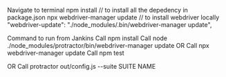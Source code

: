 Navigate to terminal
npm install // to install all the depedency in package.json
npx webdriver-manager update // to install webdriver locally
"webdriver-update": "./node_modules/.bin/webdriver-manager update",

Command to run from Jankins
Call npm install
Call node ./node_modules/protractor/bin/webdriver-manager update
OR
Call npx webdriver-manager update
Call npm test

OR 
Call protractor out/config.js --suite SUITE NAME